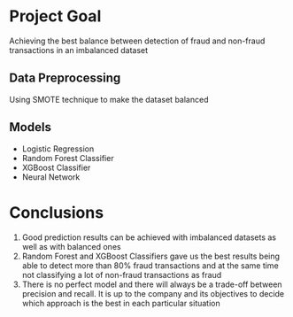 # Project Goal
Achieving the best balance between detection of fraud and non-fraud transactions in an imbalanced dataset 

## Data Preprocessing
Using SMOTE technique to make the dataset balanced

## Models
* Logistic Regression
* Random Forest Classifier
* XGBoost Classifier
* Neural Network

# Conclusions
1. Good prediction results can be achieved with imbalanced datasets as well as with balanced ones
2. Random Forest and XGBoost Classifiers gave us the best results being able to detect more than 80% fraud transactions and at the same time not classifying a lot of non-fraud transactions as fraud
3. There is no perfect model and there will always be a trade-off between precision and recall. It is up to the company and its objectives to decide which approach is the best in each particular situation
